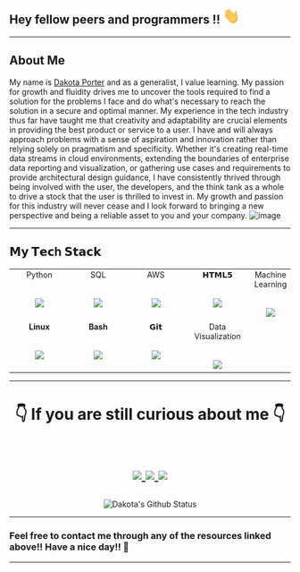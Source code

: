 ## Hey fellow peers and programmers !! <img src="https://raw.githubusercontent.com/parth-27/parth-27/master/Hi.gif" width="30px">

</h2>

<hr/>

## About Me

My name is [Dakota Porter](https://github.com/dakotagporter/) and as a generalist, I value learning. My passion for growth and fluidity drives me to uncover the tools required to find a solution for the problems I face and do what's necessary to reach the solution in a secure and optimal manner. My experience in the tech industry thus far have taught me that creativity and adaptability are crucial elements in providing the best product or service to a user. I have and will always approach problems with a sense of aspiration and innovation rather than relying solely on pragmatism and specificity. Whether it's creating real-time data streams in cloud environments, extending the boundaries of enterprise data reporting and visualization, or gathering use cases and requirements to provide architectural design guidance, I have consistently thrived through being involved with the user, the developers, and the think tank as a whole to drive a stock that the user is thrilled to invest in. My growth and passion for this industry will never cease and I look forward to bringing a new perspective and being a reliable asset to you and your company. ![image](https://user-images.githubusercontent.com/72000859/226779274-48d1f122-ac74-4bd8-82d0-d1f492f92c04.png)


<hr/>

## 𝗠𝘆 𝗧𝗲𝗰h 𝗦𝘁𝗮𝗰𝗸

<table>
  <tbody>
    <tr valign="top">
      <td width="25%" align="center">
        <span>Python</span><br><br><br>
        <img height="64px" src="https://cdn4.iconfinder.com/data/icons/logos-and-brands/512/267_Python_logo-128.png">
      </td>
      <td width="25%" align="center">
        <span>SQL</span><br><br><br>
        <img height="64px" src="https://cdn1.iconfinder.com/data/icons/customicondesign-office-shadow/256/Sql-runner.png">
      </td>
      <td width="25%" align="center">
        <span>AWS</span><br><br><br>
        <img height="64px" src="https://cdn2.iconfinder.com/data/icons/amazon-aws-stencils/100/Non-Service_Specific_copy__AWS_Cloud-512.png">
      </td>
      <td width="25%" align="center">
        <span>𝗛𝗧𝗠𝗟𝟱</span><br><br><br>
        <img height="64px" src="https://cdn.svgporn.com/logos/html-5.svg">
      </td>
      <td width="25%" align="center">
        <span>Machine Learning</span><br><br><br>
        <img height="64px" src="https://cdn1.iconfinder.com/data/icons/data-science-flat-1/64/predictive-modeling-machine-learning-system-512.png">
      </td>      
    </tr>
    <tr valign="top">
      <td width="25%" align="center">
        <span><strong>Linux</strong>
        </span><br><br><br>
        <img height="64px" src="https://cdn3.iconfinder.com/data/icons/logos-brands-3/24/logo_brand_brands_logos_linux-512.png">
      </td>
      <td width="25%" align="center">
        <span><strong>Bash</strong>
        </span><br><br><br>
        <img height="64px" src="https://cdn2.iconfinder.com/data/icons/limitless/128/terminal-command-line-console-cmd-2-512.png">
      <td width="25%" align="center">
        <span>𝗚𝗶𝘁</span><br><br><br>
        <img height="64px" src="https://cdn.svgporn.com/logos/git-icon.svg">
      </td>
      <td width="25%" align="center">
        <span>Data Visualization</span><br><br><br>
        <img height="64px" src="https://cdn2.iconfinder.com/data/icons/popicon-part-1/252/35-512.png">
      </td>
    </tr>
  </tbody>
</table>
<hr>

<h1 align="center">
&#128071; If you are still curious about me &#128071;

<p align="center">
  <br/>
  <a href="https://www.linkedin.com/in/dakotagporter/">
    <img src="https://img.shields.io/badge/LinkedIn-%230077B5.svg?&style=flat-square&logo=linkedin&logoColor=white">
  </a>
  
  <a href="https://github.com/dakotagporter">
    <img src="https://img.shields.io/badge/Github-%230A0A0A.svg?&style=flat-square&logo=Github&logoColor=white">  
  </a>
  
  <a href="https://www.instagram.com/its_dakota_btw/">
    <img src="https://img.shields.io/badge/Instagram-%23E4405F.svg?&style=flat-square&logo=instagram&logoColor=white">
  </a>
  <br/>
</p>
</h1>

<div align = "center">

![Dakota's Github Status](https://github-readme-stats.vercel.app/api?username=dakotagporter&show_icons=true&title_color=3793c4&icon_color=ffbb00&text_color=ffffff&bg_color=000000)

<hr>

</div>

<h3>Feel free to contact me through any of the resources linked above!! Have a nice day!! &#127881; </h3>


---

